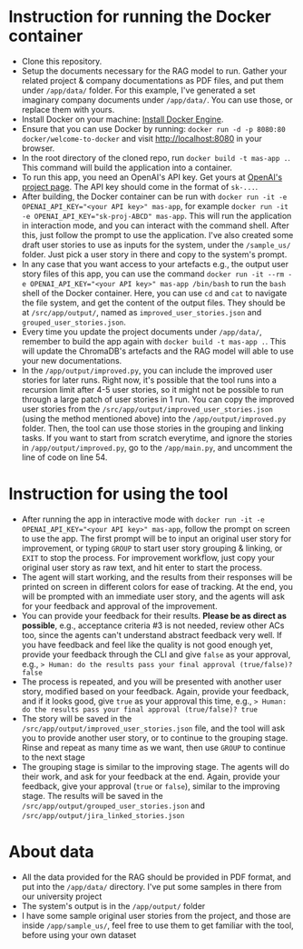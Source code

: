 # Instruction for running the Docker container

- Clone this repository.
- Setup the documents necessary for the RAG model to run. Gather your related project & company documentations as PDF files, and put them under `/app/data/` folder. For this example, I've generated a set imaginary company documents under `/app/data/`. You can use those, or replace them with yours.
- Install Docker on your machine: [Install Docker Engine](https://docs.docker.com/engine/install/).
- Ensure that you can use Docker by running: `docker run -d -p 8080:80 docker/welcome-to-docker` and visit [http://localhost:8080](http://localhost:8080) in your browser.
- In the root directory of the cloned repo, run `docker build -t mas-app .`. This command will build the application into a container.
- To run this app, you need an OpenAI's API key. Get yours at [OpenAI's project page](https://platform.openai.com/settings/organization/api-keys). The API key should come in the format of `sk-...`.
- After building, the Docker container can be run with `docker run -it -e OPENAI_API_KEY="<your API key>" mas-app`, for example `docker run -it -e OPENAI_API_KEY="sk-proj-ABCD" mas-app`. This will run the application in interaction mode, and you can interact with the command shell. After this, just follow the prompt to use the application. I've also created some draft user stories to use as inputs for the system, under the `/sample_us/` folder. Just pick a user story in there and copy to the system's prompt.
- In any case that you want access to your artefacts e.g., the output user story files of this app, you can use the command `docker run -it --rm -e OPENAI_API_KEY="<your API key>" mas-app /bin/bash` to run the `bash` shell of the Docker container. Here, you can use `cd` and `cat` to navigate the file system, and get the content of the output files. They should be at `/src/app/output/`, named as `improved_user_stories.json` and `grouped_user_stories.json`.
- Every time you update the project documents under `/app/data/`, remember to build the app again with `docker build -t mas-app .`. This will update the ChromaDB's artefacts and the RAG model will able to use your new documentations.
- In the `/app/output/improved.py`, you can include the improved user stories for later runs. Right now, it's possible that the tool runs into a recursion limit after 4-5 user stories, so it might not be possible to run through a large patch of user stories in 1 run. You can copy the improved user stories from the `/src/app/output/improved_user_stories.json` (using the method mentioned above) into the `/app/output/improved.py` folder. Then, the tool can use those stories in the grouping and linking tasks. If you want to start from scratch everytime, and ignore the stories in `/app/output/improved.py`, go to the `/app/main.py`, and uncomment the line of code on line 54.

# Instruction for using the tool

- After running the app in interactive mode with `docker run -it -e OPENAI_API_KEY="<your API key>" mas-app`, follow the prompt on screen to use the app. The first prompt will be to input an original user story for improvement, or typing `GROUP` to start user story grouping & linking, or `EXIT` to stop the process. For improvement workflow, just copy your original user story as raw text, and hit enter to start the process.
- The agent will start working, and the results from their responses will be printed on screen in different colors for ease of tracking. At the end, you will be prompted with an immediate user story, and the agents will ask for your feedback and approval of the improvement.
- You can provide your feedback for their results. **Please be as direct as possible**, e.g., acceptance criteria #3 is not needed, review other ACs too, since the agents can't understand abstract feedback very well. If you have feedback and feel like the quality is not good enough yet, provide your feedback through the CLI and give `false` as your approval, e.g., `> Human: do the results pass your final approval (true/false)? false`
- The process is repeated, and you will be presented with another user story, modified based on your feedback. Again, provide your feedback, and if it looks good, give `true` as your approval this time, e.g., `> Human: do the results pass your final approval (true/false)? true`
- The story will be saved in the `/src/app/output/improved_user_stories.json` file, and the tool will ask you to provide another user story, or to continue to the grouping stage. Rinse and repeat as many time as we want, then use `GROUP` to continue to the next stage
- The grouping stage is similar to the improving stage. The agents will do their work, and ask for your feedback at the end. Again, provide your feedback, give your approval (`true` or `false`), similar to the improving stage. The results will be saved in the `/src/app/output/grouped_user_stories.json` and `/src/app/output/jira_linked_stories.json`

# About data

- All the data provided for the RAG should be provided in PDF format, and put into the `/app/data/` directory. I've put some samples in there from our university project
- The system's output is in the `/app/output/` folder
- I have some sample original user stories from the project, and those are inside `/app/sample_us/`, feel free to use them to get familiar with the tool, before using your own dataset
